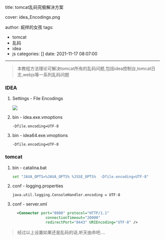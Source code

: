 title: tomcat乱码究极解决方案

cover: idea_Encodings.png

author: 婲样的女孩
tags:

  - tomcat
  - 乱码
  - idea
  - js
categories: []
date: 2021-11-17 08:07:00
---



> 本教程方法理论可解决tomcat所有的乱码问题,包括idea控制台,tomcat日志,webjs等一系列乱码问题





### IDEA



1. Settings - File Encodings

   ![](idea_Encodings.png)

2. bin - idea.exe.vmoptions

   ```
   -Dfile.encoding=UTF-8
   ```

3. bin - idea64.exe.vmoptions

   ```
   -Dfile.encoding=UTF-8
   ```

   

### tomcat



1. bin - catalina.bat

   ```bash
   set "JAVA_OPTS=%JAVA_OPTS% %JSSE_OPTS%  -Dfile.encoding=UTF-8" 
   ```

2. conf - logging.properties

   ```
   java.util.logging.ConsoleHandler.encoding = UTF-8
   ```

3. conf - server.xml

   ```xml
     <Connector port="8080" protocol="HTTP/1.1"
                  connectionTimeout="20000"
                  redirectPort="8443" URIEncoding="UTF-8" />
   ```

   

> 经过以上设置如果还是乱码的话,听天由命吧....
